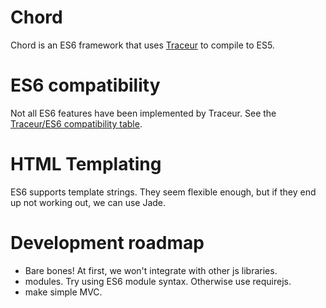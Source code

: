 Chord
=====

Chord is an ES6 framework that uses [Traceur] to compile to ES5.


ES6 compatibility
=====

Not all ES6 features have been implemented by Traceur. See the [Traceur/ES6 compatibility table].


HTML Templating
=====

ES6 supports template strings. They seem flexible enough, but if they end up not working out, we can use Jade.

Development roadmap
=====

- Bare bones! At first, we won't integrate with other js libraries. 
- modules. Try using ES6 module syntax. Otherwise use requirejs.
- make simple MVC.










[Traceur]:https://github.com/google/traceur-compiler
[Traceur/ES6 compatibility table]:http://kangax.github.io/compat-table/es6/#tr
[Jade]:http://jade-lang.com/reference/
